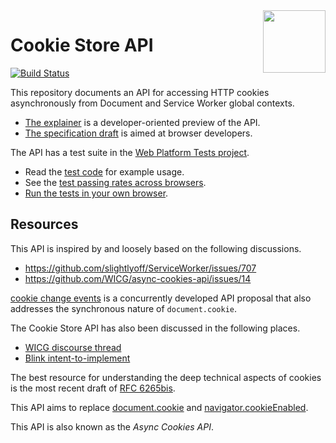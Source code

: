  <img src="https://wicg.github.io/cookie-store/logo-cookies.svg" height="100" align=right>

# Cookie Store API

[![Build Status](https://travis-ci.org/WICG/cookie-store.svg?branch=main)](https://travis-ci.org/WICG/cookie-store)

This repository documents an API for accessing HTTP cookies asynchronously from
Document and Service Worker global contexts.

* [The explainer](explainer.md) is a developer-oriented preview of the API.
* [The specification draft](https://wicg.github.io/cookie-store/) is aimed at
  browser developers.

The API has a test suite in the
[Web Platform Tests project](https://web-platform-tests.org/).

* Read the
  [test code](https://github.com/w3c/web-platform-tests/tree/master/cookie-store)
  for example usage.
* See the [test passing rates across browsers](https://wpt.fyi/cookie-store/).
* [Run the tests in your own browser](https://w3c-test.org/cookie-store/).


## Resources

This API is inspired by and loosely based on the following discussions.

* https://github.com/slightlyoff/ServiceWorker/issues/707
* https://github.com/WICG/async-cookies-api/issues/14

[cookie change events](https://github.com/patrickkettner/cookie-change-events)
is a concurrently developed API proposal that also addresses the synchronous
nature of `document.cookie`.

The Cookie Store API has also been discussed in the following places.

* [WICG discourse thread](https://discourse.wicg.io/t/rfc-proposal-for-an-asynchronous-cookies-api/1652)
* [Blink intent-to-implement](https://groups.google.com/a/chromium.org/d/msg/blink-dev/gU-tSdjR4rA/hAYgmxiHCAAJ)

The best resource for understanding the deep technical aspects of cookies is
the most recent draft of
[RFC 6265bis](https://tools.ietf.org/html/draft-ietf-httpbis-rfc6265bis-03).

This API aims to replace
[document.cookie](https://www.w3.org/TR/html/dom.html#dom-document-cookie)
and
[navigator.cookieEnabled](https://www.w3.org/TR/html/webappapis.html#cookies).

This API is also known as the *Async Cookies API*.
